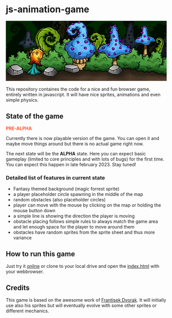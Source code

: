 # js-animation-game
![Preview Image](./src/preview.jpg)

This repository containes the code for a nice and fun browser game, entirely written in javascript.
It will have nice sprites, animations and even simple physics.

## State of the game
<span style="color:#FF5733">**PRE-ALPHA**</span>

Currently there is now playable version of the game.
You can open it and maybe move things around but there is no actual game right now.

The next state will be the **ALPHA** state. Here you can expect basic gameplay (limited to core principles and with lots of bugs) for the first time.
You can expect this happen in late february 2023. Stay tuned!

### Detailed list of features in current state
- Fantasy themed background (magic forrest sprite)
- a player placeholder circle spawning in the middle of the map
- random obstacles (also placeholder circles)
- player can move with the mouse by clicking on the map or holding the mouse button down
- a simple line is showing the direction the player is moving
- obstacle placing follows simple rules to always match the game area and let enough space for the player to move around them
- obstacles have random sprites from the sprite sheet and thus more variance
## How to run this game
Just try it [online](https://erikuckert.github.io/js-animation-game/) or clone to your local drive and open the [index.html](index.html) with your webbrowser.

## Credits
This game is based on the awesome work of [Frantisek Dvorak](https://www.youtube.com/@Frankslaboratory/featured).
It will initially use also his sprites but will eventually evolve with some other sprites or different mechanics.